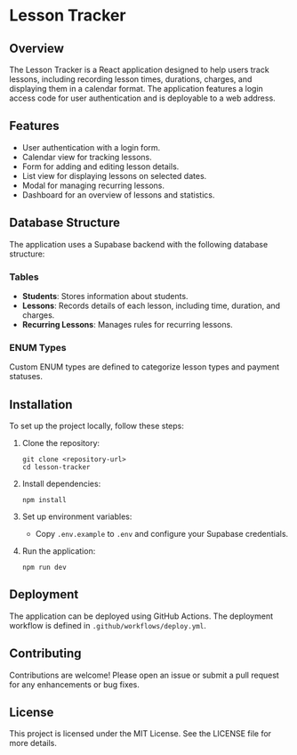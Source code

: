 # Lesson Tracker

## Overview
The Lesson Tracker is a React application designed to help users track lessons, including recording lesson times, durations, charges, and displaying them in a calendar format. The application features a login access code for user authentication and is deployable to a web address.

## Features
- User authentication with a login form.
- Calendar view for tracking lessons.
- Form for adding and editing lesson details.
- List view for displaying lessons on selected dates.
- Modal for managing recurring lessons.
- Dashboard for an overview of lessons and statistics.

## Database Structure
The application uses a Supabase backend with the following database structure:

### Tables
- **Students**: Stores information about students.
- **Lessons**: Records details of each lesson, including time, duration, and charges.
- **Recurring Lessons**: Manages rules for recurring lessons.

### ENUM Types
Custom ENUM types are defined to categorize lesson types and payment statuses.

## Installation
To set up the project locally, follow these steps:

1. Clone the repository:
   ```
   git clone <repository-url>
   cd lesson-tracker
   ```

2. Install dependencies:
   ```
   npm install
   ```

3. Set up environment variables:
   - Copy `.env.example` to `.env` and configure your Supabase credentials.

4. Run the application:
   ```
   npm run dev
   ```

## Deployment
The application can be deployed using GitHub Actions. The deployment workflow is defined in `.github/workflows/deploy.yml`.

## Contributing
Contributions are welcome! Please open an issue or submit a pull request for any enhancements or bug fixes.

## License
This project is licensed under the MIT License. See the LICENSE file for more details.